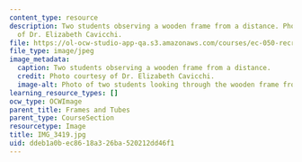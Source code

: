 ```yaml
---
content_type: resource
description: Two students observing a wooden frame from a distance. Photo courtesy
  of Dr. Elizabeth Cavicchi.
file: https://ol-ocw-studio-app-qa.s3.amazonaws.com/courses/ec-050-recreate-experiments-from-history-inform-the-future-from-the-past-galileo-january-iap-2010/ddeb1a0bec8618a326ba520212dd46f1_IMG_3419.jpg
file_type: image/jpeg
image_metadata:
  caption: Two students observing a wooden frame from a distance.
  credit: Photo courtesy of Dr. Elizabeth Cavicchi.
  image-alt: Photo of two students looking through the wooden frame from a distance.
learning_resource_types: []
ocw_type: OCWImage
parent_title: Frames and Tubes
parent_type: CourseSection
resourcetype: Image
title: IMG_3419.jpg
uid: ddeb1a0b-ec86-18a3-26ba-520212dd46f1
---
```

